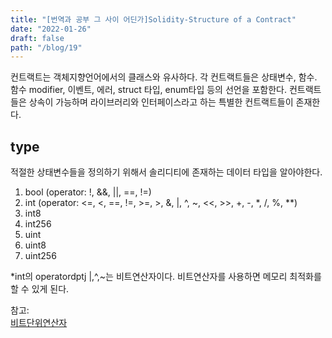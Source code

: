 ```yaml
---
title: "[번역과 공부 그 사이 어딘가]Solidity-Structure of a Contract"
date: "2022-01-26"
draft: false
path: "/blog/19"
---
```


컨트랙트는 객체지향언어에서의 클래스와 유사하다. 각 컨트랙트들은 상태변수, 함수. 함수 modifier, 이벤트, 에러, struct 타입, enum타입 등의 선언을 포함한다. 컨트랙트들은 상속이 가능하며 라이브러리와 인터페이스라고 하는 특별한 컨트랙트들이 존재한다.

## type
적절한 상태변수들을 정의하기 위해서 솔리디티에 존재하는 데이터 타입을 알아야한다. 
1. bool (operator: !, &&, ||, ==, !=)
2. int  (operator: <=, <, ==, !=, >=, >, &, |, ^, ~, <<, >>, +, -, *, /, %, **)
3. int8
4. int256
5. uint
6. uint8
7. uint256

*int의 operatordptj |,^,~는 비트연산자이다. 비트연산자를 사용하면 메모리 최적화를 할 수 있게 된다. 


참고:  
[비트단위연산자](https://boycoding.tistory.com/163)
